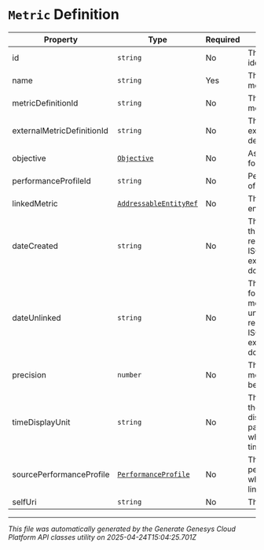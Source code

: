 # `Metric` Definition

| Property | Type | Required | Description |
|----------|------|----------|-------------|
| id | `string` | No | The globally unique identifier for the object. |
| name | `string` | Yes | The name of this metric |
| metricDefinitionId | `string` | No | The id of associated metric definition |
| externalMetricDefinitionId | `string` | No | The id of associated external metric definition |
| objective | [`Objective`](objective-definition.md) | No | Associated objective for this metric |
| performanceProfileId | `string` | No | Performance profile id of this metric |
| linkedMetric | [`AddressableEntityRef`](addressableentityref-definition.md) | No | The linked metric entity reference |
| dateCreated | `string` | No | The created date of this metric. Date time is represented as an ISO-8601 string. For example: yyyy-MM-ddTHH:mm:ss[.mmm]Z |
| dateUnlinked | `string` | No | The unlinked workday for this metric if this metric was ever unlinked. Dates are represented as an ISO-8601 string. For example: yyyy-MM-dd |
| precision | `number` | No | The precision of the metric, must be between 0 and 5 |
| timeDisplayUnit | `string` | No | The time unit in which the metric should be displayed -- this parameter is ignored when displaying non-time values |
| sourcePerformanceProfile | [`PerformanceProfile`](performanceprofile-definition.md) | No | The source performance profile when this metric is linked |
| selfUri | `string` | No | The URI for this object |

---

*This file was automatically generated by the Generate Genesys Cloud Platform API classes utility on 2025-04-24T15:04:25.701Z*